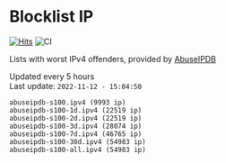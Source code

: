 # Blocklist IP

[![Hits](https://hits.seeyoufarm.com/api/count/incr/badge.svg?url=https%3A%2F%2Fgithub.com%2Fborestad%2Fblocklist-ip%2F&count_bg=%2379C83D&title_bg=%23555555&icon=&icon_color=%23E7E7E7&title=hits&edge_flat=false)](https://hits.seeyoufarm.com)  ![CI](https://img.shields.io/github/workflow/status/borestad/blocklist-ip/CI?style=flat-square)

Lists with worst IPv4 offenders, provided by [AbuseIPDB](https://www.abuseipdb.com/)

<!-- FOOTER-PLACEHOLDER -->
Updated every 5 hours<br>
Last update: `2022-11-12 - 15:04:50`
```
abuseipdb-s100.ipv4 (9993 ip)
abuseipdb-s100-1d.ipv4 (22519 ip)
abuseipdb-s100-2d.ipv4 (22519 ip)
abuseipdb-s100-3d.ipv4 (28074 ip)
abuseipdb-s100-7d.ipv4 (46765 ip)
abuseipdb-s100-30d.ipv4 (54983 ip)
abuseipdb-s100-all.ipv4 (54983 ip)
```
